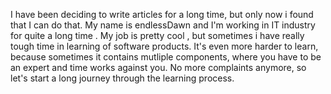 I have been deciding to write articles for a long time, but only now i found that I can do that.
My name is endlessDawn and I'm working in IT industry for quite a long time .  My job is pretty cool , but sometimes i have really tough time in learning of software products. It's even more harder to learn, because sometimes it contains mutliple components, where you have to be an expert and time works against you. No more complaints anymore, so let's start a long journey through the learning process.